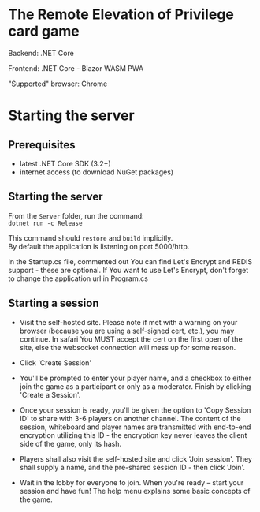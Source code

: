 # The Remote Elevation of Privilege card game

Backend: .NET Core

Frontend: .NET Core - Blazor WASM PWA

"Supported" browser: Chrome

# Starting the server

## Prerequisites
- latest .NET Core SDK (3.2+)
- internet access (to download NuGet packages)

## Starting the server
From the `Server` folder, run the command:  
`dotnet run -c Release`

This command should `restore` and `build` implicitly.  
By default the application is listening on port 5000/http.  

In the Startup.cs file, commented out You can find Let's Encrypt and REDIS support - these are optional. If You want to use Let's Encrypt, don't forget to change the application url in Program.cs

## Starting a session

* Visit the self-hosted site. Please note if met with a warning on your browser (because you are using a self-signed cert, etc.), you may continue. In safari You MUST accept the cert on the first open of the site, else the websocket connection will mess up for some reason.

* Click 'Create Session' 

* You'll be prompted to enter your player name, and a checkbox to either join the game as a participant or only as a moderator. Finish by clicking 'Create a Session'. 

* Once your session is ready, you'll be given the option to 'Copy Session ID' to share with 3-6 players on another channel. The content of the session, whiteboard and player names are transmitted with end-to-end encryption utilizing this ID - the encryption key never leaves the client side of the game, only its hash.  

* Players shall also visit the self-hosted site and click 'Join session'. They shall supply a name, and the pre-shared session ID - then click 'Join'.

* Wait in the lobby for everyone to join. When you're ready – start your session and have fun! The help menu explains some basic concepts of the game. 